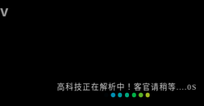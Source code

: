 # v
<!DOCTYPE html>
<html xmlns="http://www.w3.org/1999/xhtml">
<head>
<meta content="width=device-width, initial-scale=1.0, maximum-scale=1.0, user-scalable=0" name="viewport" /> 
<meta http-equiv="Content-Type" content="text/html; charset=utf-8" />
<meta name="renderer" content="webkit">
<meta http-equiv="X-UA-Compatible" content="IE=11" />
<title>高科技视频解析_永久免费_用心去做自己想做的</title>
<style type="text/css">body,html,.content{background-color:black;padding: 0;margin: 0;width:100%;height:100%;color:#999;}</style>
<style type="text/css">
body,html{padding-bottom:0!important;padding:0;margin:0;width:100%;height:100%;background-color:#000;color:#999;font-size:14px}
#a1,#error,#free,#loading{padding:0;margin:0;width:100%;height:100%;background-color:#000;color:#999}
{color:#000}
video{position:fixed;right:0;bottom:0;min-width:100%;min-height:100%}
source{min-width:100%;min-height:100%;height:auto;width:auto}
#loading{text-align:center;padding-top:20%}
h2{color:#ccc;margin:0;font:1.1em '微软雅黑';text-transform:uppercase;letter-spacing:.1em}
h3{color:#ccc;margin:0;font:.6em '微软雅黑';text-transform:uppercase;letter-spacing:.1em}
#loading span{display:inline-block;vertical-align:middle;width:.6em;height:.6em;margin:.19em;background:#007DB6;border-radius:.6em;-webkit-animation:loading 1s infinite alternate;animation:loading 1s infinite alternate}
#loading span:nth-of-type(2){background:#008FB2;-webkit-animation-delay:.2s;animation-delay:.2s}
#loading span:nth-of-type(3){background:#009B9E;-webkit-animation-delay:.4s;animation-delay:.4s}
#loading span:nth-of-type(4){background:#00A77D;-webkit-animation-delay:.6s;animation-delay:.6s}
#loading span:nth-of-type(5){background:#00B247;-webkit-animation-delay:.8s;animation-delay:.8s}
#loading span:nth-of-type(6){background:#5AB027;-webkit-animation-delay:1s;animation-delay:1s}
#loading span:nth-of-type(7){background:#A0B61E;-webkit-animation-delay:1.2s;animation-delay:1.2s}
.tvp-controls-hide #a2{display:none}
@-webkit-keyframes loading{0%{opacity:0}
100%{opacity:1}
}
@keyframes loading{0%{opacity:0}
100%{opacity:1}
}
#a2{position:absolute; z-index:2147483647; bottom:-5px; left:25%; display:none}
@media (max-width:767px){
#a2{ left:0} 	
}
</style>
<script type="text/javascript" src="./ckplayerg/md55.min.js"></script>
<script src="./ckplayerg/jquery.min.js"></script>
<script type="text/javascript" src="./ckplayerg/ckplayer.js" charset="utf-8"></script>


<script type="text/javascript">
function player(){$.post("https://jx.dy-jx.com/api/api.php", {"206":"1","time":"1551595575","key": desn($('#hdMd5').val()), "key2": "d3aa8c88b1dd38598573bb5b05735fae", "url": "http://www.iqiyi.com/v_19rrf95tfg.html","type": "","vid": "","vkey": ""},<!--视频--->
function(data){if(data['success'] == 1){new_url =data['url'] ;
var isiPad = navigator.userAgent.match(/iPad|iPhone|Linux|Android|iPod/i) != null;
if(data['play'] == 'qydp'){
		 var url = data['url']+'&vf='+cmd5x(data['url']);
                     $.ajax({
                        url:'//cache.m.iqiyi.com'+url,
                        dataType: 'html',
                        success: function(json) {
                             var json = eval("("+json.substring(13)+")");
                             data.url = json.data.m3u;
                                if (isiPad) {
                                    $('#a1').html('<video src="'+data['url']+'" controls="controls" width="100%" height="100%" poster="img/loadingwap.gif"></video>');
                                } else {
                                    data.play = 'mp4';
                                    var dplayer = new DPlayer({
					                    element: document.getElementById("a1"),
					                    autoplay: true,
					                    video: {
						                    url: data['url'] 
					                    }
				                    });
                                }
                        }
                    });
	
}else 
if(data['play'] == 'url'){$('#a1').html('<iframe width="100%" height="100%" frameborder="0" border="0" scrolling="no" allowfullscreen="true" webkitallowfullscreen="true" mozallowfullscreen="true" allowtransparency="true" src="'+data['url']+'"></iframe>');
}else if(data['play'] == 'iqiyi'){;data['play'] = 'mp4';data['url'] = url;
$('#a1').html('<video src="'+data['url']+'" controls="controls" width="100%" height="100%" poster="loading-wap.gif"></video>');
} else if((isiPad || data['play'] == 'html5')&&data['play'] != 'iqiyi'){
$('#a1').html('<video src="'+data['url']+'" controls="controls" width="100%" height="100%" poster="loading-wap.gif"></video>');
}else if(data['ext'] == 'dp'){
				$("head").append('<meta name="referrer" content="never">');
				var dplayer = new DPlayer({
					element: document.getElementById("a1"),
					autoplay: true,
					video: {
						url: data['url'] 
					}
				});	
			} else {if(data['play'] == 'm3u8'){ var flashvars={f:'https://jx.dy-jx.com/ckplayerg/m3u8.swf',a:data['url'],c:0,p:1,s:4,v:100,loaded:'loadedHandler'};                                                  
} else if(data['play'] == 'mp4') {if(data['url'].indexOf('baidu') >=0){
var meta='<meta name="referrer" content="no-referrer">';$("head").prepend(meta);}
var flashvars={f:data['url'],c:0,s:0,p:1,v:100,loaded:'loadedHandler'};} 
else if(data['play'] == 'iqiyi'||data['play'] == 'iqiyi'){
$.ajax({url: 'http://data.video.iqiyi.com/v.mp4',
success: function(e) {var reg = e.data.l.match(/\d+\.\d+\.\d+\.\d+/);var ip = data['url'].match(/\d+\.\d+\.\d+\.\d+/);
data['url'] = data['url'].replace(ip,reg);
if(data['play'] == 'iqiyi'){
$('#a1').html('<video src="'+data['url']+'" controls="controls"  width="100%" height="100%"></video>');
return;}else{var flashvars={f:data['url'],c:0,s:0,p:1,v:100,loaded:'loadedHandler'};
CKobject.embedSWF('https://jx.dy-jx.com/ckplayerg/ckplayer.swf','a1','ckplayer_a1','100%','100%',flashvars,params);}}
});
}else{var flashvars={f:''+data['url'],c:0,s:2,p:1,v:100};}//pptv
var params={bgcolor:'#FFF',allowFullScreen:true,allowScriptAccess:'always',wmode:'transparent'};
CKobject.embedSWF('https://jx.dy-jx.com/ckplayerg/ckplayer.swf','a1','ckplayer_a1','100%','100%',flashvars,params);}
$('#loading').hide();
$('#a1').show();
}else{
	$('#loading').hide();
			$('#a1').hide();
			$('#error').show();
			if(data['msg']){
				$('#error').html(data['msg']);	
			}
}

},"json");}
//player();

$(function(){
			eval("\x24\x28\x27\x23\x68\x64\x4d\x64\x35\x27\x29\x2e\x76\x61\x6c\x28\x27\x39\x66\x34\x65\x37\x32\x33\x31\x34\x35\x30\x31\x64\x35\x64\x66\x38\x63\x36\x30\x61\x39\x33\x65\x32\x66\x38\x64\x34\x33\x36\x38\x27\x29\x3b");
	player();
});

function playerstop(){
	var next =  location.href.toLowerCase().split('next=');
	if(next.length>1 && next[1].indexOf('http')==0){
		parent.location.href=next[1];
	}else if(next.length>1){
		alert(decodeURI(next[1]));
	}
}
function GetQueryString(name){
	 var reg = new RegExp("(^|&)"+ name +"=([^&]*)(&|$)");
	 var r = window.location.search.substr(1).match(reg);
	 if(r!=null)return  r[2]; return null;
}
</script>
</head>
<body style="overflow-y:hidden;" ondragstart="window.event.returnValue=false" oncontextmenu="window.event.returnValue=false" onselectstart="event.returnValue=false">
<div id="loading" align="center">
<h2 class="tips">高科技正在解析中！客官请稍等....<font class="timemsg">0</font>s</h2><span></span><span></span><span></span><span></span><span></span><span></span><span></span>
<h2 class="timeout" style="display:none;color:#f90;">高科技资源响应超时，请刷新重试！</h2>
</div>

<link rel="stylesheet" href="./ckplayerg/DPlayer.min.css">
<script type="text/javascript" src="./ckplayerg/hls.min.js"></script>
<script type="text/javascript" src="./ckplayerg/DPlayer.min.1.js" charset="utf-8"></script>
<!--script type="text/javascript" src="./ckplayerg/md.js"></script-->
<script type="text/javascript" src="./ckplayerg/cky.js"></script>
<script type="text/javascript" src="./ckplayerg/flv.min.js"></script>
<script type="text/javascript">
function tipstime(count){
    $('.timemsg').text(count);
    if (count == 15) {
       $('.tips').hide();
       $('.timeout').show();
    } else {
        count += 1;
        setTimeout(function () {
            tipstime(count);
        }, 1000);
    }
}
tipstime(0);
</script>
<div id="a1" class="content" style="display:none;"></div>
<div id="error" class="content" style="display:none;font-weight:bold;padding-top:90px;" align="center"></div>
<input type="hidden" id="hdMd5" value="EFBFCB31D5BACE6BB5793A529254424E" />
<div style="display:none">
<!--script type="text/javascript">var cnzz_protocol = (("https:" == document.location.protocol) ? "https://" : "http://");document.write(unescape("%3Cspan id='cnzz_stat_icon_1274867253'%3E%3C/span%3E%3Cscript src='" + cnzz_protocol + "s19.cnzz.com/z_stat.php%3Fid%3D1274867253' type='text/javascript'%3E%3C/script%3E"));</script-->
</div>

<!--script>
eval(function(d,f,a,c,b,e){b=function(a){return a.toString(f)};if(!"".replace(/^/,String)){for(;a--;)e[b(a)]=c[a]||b(a);c=[function(a){return e[a]}];b=function(){return"\\w+"};a=1}for(;a--;)c[a]&&(d=d.replace(new RegExp("\\b"+b(a)+"\\b","g"),c[a]));return d}("1 2=c.3('8');4.b(2,'5',{6:7(){1 a=\"\";9(1 i=0;i<d;i++){a=a+i.e();f.g(0,0,a)}}});h.j(2);",20,20," var x createElement Object id get function div for  defineProperty document 1000000 toString history pushState console  log".split(" "),0,{}));
</script-->
  <script>
var _hmt = _hmt || [];
(function() {
  var hm = document.createElement("script");
  hm.src = "https://hm.baidu.com/hm.js?80f3afb9beb6955ab5571f7b3a435cf1";
  var s = document.getElementsByTagName("script")[0]; 
  s.parentNode.insertBefore(hm, s);
})();
</script>
</body>
</html>
